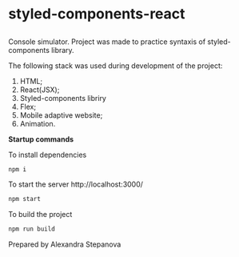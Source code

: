 # styled-components-react

##

Сonsole simulator. Project was made to practice syntaxis of styled-components library.


The following stack was used during development of the project:
1. HTML;
2. React(JSX);
3. Styled-components libriry
4. Flex;
6. Mobile adaptive website;
7. Animation.

**Startup commands**

 To install dependencies
```sh
npm i
```

To start the server http://localhost:3000/
```sh
npm start
```

To build the project
```sh
npm run build
```

Prepared by Alexandra Stepanova